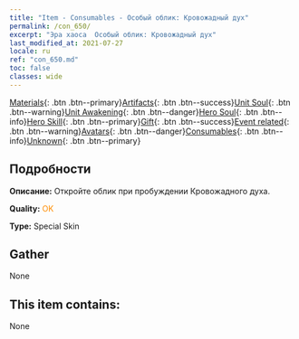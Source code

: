 ```yaml
---
title: "Item - Consumables - Особый облик: Кровожадный дух"
permalink: /con_650/
excerpt: "Эра хаоса  Особый облик: Кровожадный дух"
last_modified_at: 2021-07-27
locale: ru
ref: "con_650.md"
toc: false
classes: wide
---
```

 [Materials](/ItemsRU/){: .btn .btn--primary}[Artifacts](/ItemsRU/Artifacts/){: .btn .btn--success}[Unit Soul](/ItemsRU/UnitSoul/){: .btn .btn--warning}[Unit Awakening](/ItemsRU/UnitAwakening/){: .btn .btn--danger}[Hero Soul](/ItemsRU/HeroSoul/){: .btn .btn--info}[Hero Skill](/ItemsRU/HeroSkill/){: .btn .btn--primary}[Gift](/ItemsRU/Gift/){: .btn .btn--success}[Event related](/ItemsRU/Events/){: .btn .btn--warning}[Avatars](/ItemsRU/Avatars/){: .btn .btn--danger}[Consumables](/ItemsRU/Consumables/){: .btn .btn--info}[Unknown](/ItemsRU/Unknown/){: .btn .btn--primary}

## Подробности
 **Описание:** Откройте облик при пробуждении Кровожадного духа.

 **Quality:** <span style="color: #FF8C00">OK</span>

 **Type:** Special Skin

## Gather

  None

## This item contains:

  None

